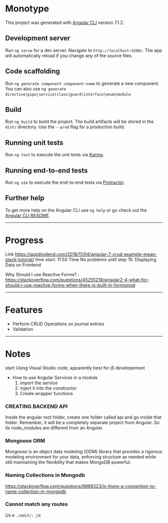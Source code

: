 # Monotype

This project was generated with [Angular CLI](https://github.com/angular/angular-cli) version 7.1.2.

## Development server

Run `ng serve` for a dev server. Navigate to `http://localhost:4200/`. The app will automatically reload if you change any of the source files.

## Code scaffolding

Run `ng generate component component-name` to generate a new component. You can also use `ng generate directive|pipe|service|class|guard|interface|enum|module`.

## Build

Run `ng build` to build the project. The build artifacts will be stored in the `dist/` directory. Use the `--prod` flag for a production build.

## Running unit tests

Run `ng test` to execute the unit tests via [Karma](https://karma-runner.github.io).

## Running end-to-end tests

Run `ng e2e` to execute the end-to-end tests via [Protractor](http://www.protractortest.org/).

## Further help

To get more help on the Angular CLI use `ng help` or go check out the [Angular CLI README](https://github.com/angular/angular-cli/blob/master/README.md).




---------------------------------------------------------------------------------------------------
# Progress
Link
https://appdividend.com/2018/11/04/angular-7-crud-example-mean-stack-tutorial/
time start: 11:50
Time 
No problems until step 15: Displaying Data on Frontend 

Why Should I use Reactive Forms? : https://stackoverflow.com/questions/45255218/angular2-4-what-for-should-i-use-reactive-forms-when-there-is-built-in-formsmod



---------------------------------------------------------------------------------------------------

# Features 
* Perform CRUD Operations on journal entries
* Validation 

---------------------------------------------------------------------------------------------------

# Notes 
start Using Visual Studio code, apparently best for jS developement



* How to use Angular Services in a module 
    1. import the service 
    2. inject it into the constructor 
    3. Create wrapper functions

### CREATING BACKEND API
Inside the angular root folder, create one folder called api and go inside that folder. Remember, it will be a completely separate project from Angular. So its node_modules are different from an Angular.

### Mongoose ORM
Mongoose is an object data modeling (ODM) library that provides a rigorous modeling environment for your data, enforcing structure as needed while still maintaining the flexibility that makes MongoDB powerful. 


### Naming Collections in Mongodb
https://stackoverflow.com/questions/9868323/is-there-a-convention-to-name-collection-in-mongodb


### Cannot match any routes 
Us e
`./edit/:_id`
